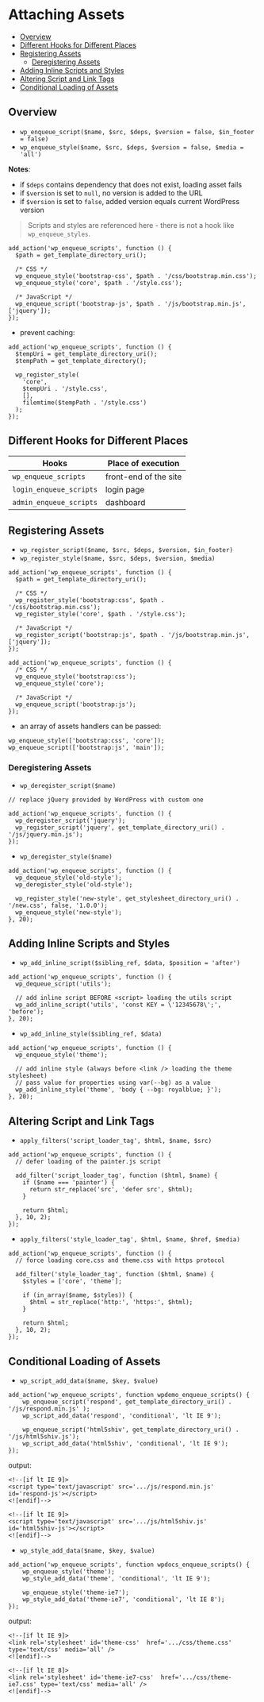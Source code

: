 # Attaching Assets

* [Overview](#overview)
* [Different Hooks for Different Places](#different-hooks-for-different-places)
* [Registering Assets](#registering-assets)
  * [Deregistering Assets](#deregistering-assets)
* [Adding Inline Scripts and Styles](#adding-inline-scripts-and-styles)
* [Altering Script and Link Tags](#altering-script-and-link-tags)
* [Conditional Loading of Assets](#conditional-loading-of-assets)

## Overview

* `wp_enqueue_script($name, $src, $deps, $version = false, $in_footer = false)`
* `wp_enqueue_style($name, $src, $deps, $version = false, $media = 'all')`

**Notes**:

- if `$deps` contains dependency that does not exist, loading asset fails
- if `$version` is set to `null`, no version is added to the URL
- if `$version` is set to `false`, added version equals current WordPress version


> Scripts and styles are referenced here - there is not a hook like `wp_enqueue_styles`.

```
add_action('wp_enqueue_scripts', function () {
  $path = get_template_directory_uri();

  /* CSS */
  wp_enqueue_style('bootstrap-css', $path . '/css/bootstrap.min.css');
  wp_enqueue_style('core', $path . '/style.css');

  /* JavaScript */
  wp_enqueue_script('bootstrap-js', $path . '/js/bootstrap.min.js', ['jquery']);
});
```

* prevent caching:

```
add_action('wp_enqueue_scripts', function () {
  $tempUri = get_template_directory_uri();
  $tempPath = get_template_directory();

  wp_register_style(
    'core',
    $tempUri . '/style.css',
    [],
    filemtime($tempPath . '/style.css')
  );
});
```

## Different Hooks for Different Places

| Hooks | Place of execution |
|----|----|
| `wp_enqueue_scripts` | front-end of the site |
| `login_enqueue_scripts` | login page |
| `admin_enqueue_scripts` | dashboard |

## Registering Assets

* `wp_register_script($name, $src, $deps, $version, $in_footer)`
* `wp_register_style($name, $src, $deps, $version, $media)`

```
add_action('wp_enqueue_scripts', function () {
  $path = get_template_directory_uri();

  /* CSS */
  wp_register_style('bootstrap:css', $path . '/css/bootstrap.min.css');
  wp_register_style('core', $path . '/style.css');

  /* JavaScript */
  wp_register_script('bootstrap:js', $path . '/js/bootstrap.min.js', ['jquery']);
});

add_action('wp_enqueue_scripts', function () {
  /* CSS */
  wp_enqueue_style('bootstrap:css');
  wp_enqueue_style('core');

  /* JavaScript */
  wp_enqueue_script('bootstrap:js');
});
```

* an array of assets handlers can be passed:

```
wp_enqueue_style(['bootstrap:css', 'core']);
wp_enqueue_script(['bootstrap:js', 'main']);
```

### Deregistering Assets

* `wp_deregister_script($name)`

```
// replace jQuery provided by WordPress with custom one

add_action('wp_enqueue_scripts', function () {
  wp_deregister_script('jquery');
  wp_register_script('jquery', get_template_directory_uri() . '/js/jquery.min.js');
});
```

* `wp_deregister_style($name)`

```
add_action('wp_enqueue_scripts', function () {
  wp_dequeue_style('old-style');
  wp_deregister_style('old-style');

  wp_register_style('new-style', get_stylesheet_directory_uri() . '/new.css', false, '1.0.0'); 
  wp_enqueue_style('new-style');
}, 20);
```

## Adding Inline Scripts and Styles

* `wp_add_inline_script($sibling_ref, $data, $position = 'after')`

```
add_action('wp_enqueue_scripts', function () {
  wp_dequeue_script('utils');

  // add inline script BEFORE <script> loading the utils script
  wp_add_inline_script('utils', 'const KEY = \'12345678\';', 'before');
}, 20);
```

* `wp_add_inline_style($sibling_ref, $data)`

```
add_action('wp_enqueue_scripts', function () {
  wp_enqueue_style('theme');

  // add inline style (always before <link /> loading the theme stylesheet)
  // pass value for properties using var(--bg) as a value
  wp_add_inline_style('theme', 'body { --bg: royalblue; }');
}, 20);
```

## Altering Script and Link Tags

* `apply_filters('script_loader_tag', $html, $name, $src)`

```
add_action('wp_enqueue_scripts', function () {
  // defer loading of the painter.js script

  add_filter('script_loader_tag', function ($html, $name) {
    if ($name === 'painter') {
      return str_replace('src', 'defer src', $html);
    }

    return $html;
  }, 10, 2);
});
```

* `apply_filters('style_loader_tag', $html, $name, $href, $media)`

```
add_action('wp_enqueue_scripts', function () {
  // force loading core.css and theme.css with https protocol

  add_filter('style_loader_tag', function ($html, $name) {
    $styles = ['core', 'theme'];

    if (in_array($name, $styles)) {
      $html = str_replace('http:', 'https:', $html);   
    }

    return $html;
  }, 10, 2);
});
```

## Conditional Loading of Assets

* `wp_script_add_data($name, $key, $value)`

```
add_action('wp_enqueue_scripts', function wpdemo_enqueue_scripts() {
    wp_enqueue_script('respond', get_template_directory_uri() . '/js/respond.min.js' );
    wp_script_add_data('respond', 'conditional', 'lt IE 9');
 
    wp_enqueue_script('html5shiv', get_template_directory_uri() . '/js/html5shiv.js');
    wp_script_add_data('html5shiv', 'conditional', 'lt IE 9');
});
```

output:

```
<!--[if lt IE 9]>
<script type='text/javascript' src='.../js/respond.min.js' id='respond-js'></script>
<![endif]-->

<!--[if lt IE 9]>
<script type='text/javascript' src='.../js/html5shiv.js' id='html5shiv-js'></script>
<![endif]-->
```

* `wp_style_add_data($name, $key, $value)`

```
add_action('wp_enqueue_scripts', function wpdocs_enqueue_scripts() {
    wp_enqueue_style('theme');
    wp_style_add_data('theme', 'conditional', 'lt IE 9');
 
    wp_enqueue_style('theme-ie7');
    wp_style_add_data('theme-ie7', 'conditional', 'lt IE 8');
});
```

output:

```
<!--[if lt IE 9]>
<link rel='stylesheet' id='theme-css'  href='.../css/theme.css' type='text/css' media='all' />
<![endif]-->

<!--[if lt IE 8]>
<link rel='stylesheet' id='theme-ie7-css'  href='.../css/theme-ie7.css' type='text/css' media='all' />
<![endif]-->
```
